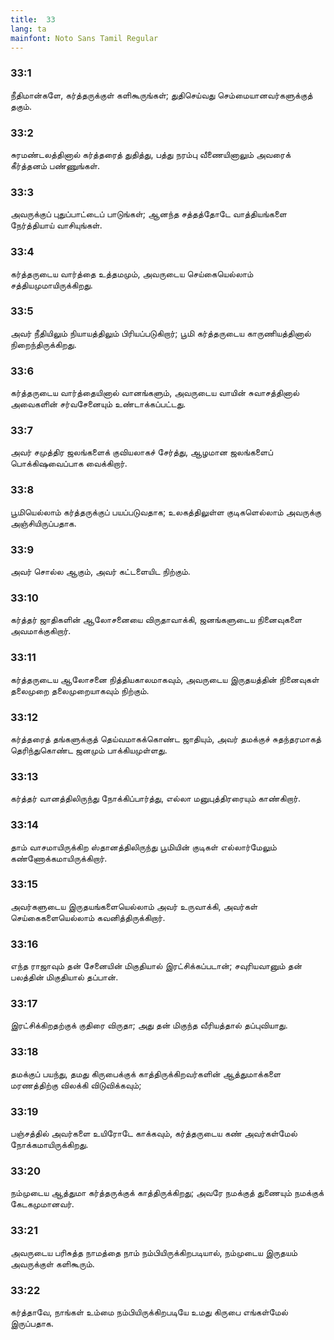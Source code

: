 ```yaml
---
title:  33
lang: ta
mainfont: Noto Sans Tamil Regular
---
```


###  33:1

நீதிமான்களே, கர்த்தருக்குள் களிகூருங்கள்; துதிசெய்வது செம்மையானவர்களுக்குத் தகும்.

###  33:2

சுரமண்டலத்தினால் கர்த்தரைத் துதித்து, பத்து நரம்பு வீணையினாலும் அவரைக் கீர்த்தனம் பண்ணுங்கள்.

###  33:3

அவருக்குப் புதுப்பாட்டைப் பாடுங்கள்; ஆனந்த சத்தத்தோடே வாத்தியங்களை நேர்த்தியாய் வாசியுங்கள்.

###  33:4

கர்த்தருடைய வார்த்தை உத்தமமும், அவருடைய செய்கையெல்லாம் சத்தியமுமாயிருக்கிறது.

###  33:5

அவர் நீதியிலும் நியாயத்திலும் பிரியப்படுகிறார்; பூமி கர்த்தருடைய காருணியத்தினால் நிறைந்திருக்கிறது.

###  33:6

கர்த்தருடைய வார்த்தையினால் வானங்களும், அவருடைய வாயின் சுவாசத்தினால் அவைகளின் சர்வசேனையும் உண்டாக்கப்பட்டது.

###  33:7

அவர் சமுத்திர ஜலங்களைக் குவியலாகச் சேர்த்து, ஆழமான ஜலங்களைப் பொக்கிஷவைப்பாக வைக்கிறார்.

###  33:8

பூமியெல்லாம் கர்த்தருக்குப் பயப்படுவதாக; உலகத்திலுள்ள குடிகளெல்லாம் அவருக்கு அஞ்சியிருப்பதாக.

###  33:9

அவர் சொல்ல ஆகும், அவர் கட்டளையிட நிற்கும்.

###  33:10

கர்த்தர் ஜாதிகளின் ஆலோசனையை விருதாவாக்கி, ஜனங்களுடைய நினைவுகளை அவமாக்குகிறார்.

###  33:11

கர்த்தருடைய ஆலோசனை நித்தியகாலமாகவும், அவருடைய இருதயத்தின் நினைவுகள் தலைமுறை தலைமுறையாகவும் நிற்கும்.

###  33:12

கர்த்தரைத் தங்களுக்குத் தெய்வமாகக்கொண்ட ஜாதியும், அவர் தமக்குச் சுதந்தரமாகத் தெரிந்துகொண்ட ஜனமும் பாக்கியமுள்ளது.

###  33:13

கர்த்தர் வானத்திலிருந்து நோக்கிப்பார்த்து, எல்லா மனுபுத்திரரையும் காண்கிறார்.

###  33:14

தாம் வாசமாயிருக்கிற ஸ்தானத்திலிருந்து பூமியின் குடிகள் எல்லார்மேலும் கண்ணோக்கமாயிருக்கிறார்.

###  33:15

அவர்களுடைய இருதயங்களையெல்லாம் அவர் உருவாக்கி, அவர்கள் செய்கைகளையெல்லாம் கவனித்திருக்கிறார்.

###  33:16

எந்த ராஜாவும் தன் சேனையின் மிகுதியால் இரட்சிக்கப்படான்; சவுரியவானும் தன் பலத்தின் மிகுதியால் தப்பான்.

###  33:17

இரட்சிக்கிறதற்குக் குதிரை விருதா; அது தன் மிகுந்த வீரியத்தால் தப்புவியாது.

###  33:18

தமக்குப் பயந்து, தமது கிருபைக்குக் காத்திருக்கிறவர்களின் ஆத்துமாக்களை மரணத்திற்கு விலக்கி விடுவிக்கவும்;

###  33:19

பஞ்சத்தில் அவர்களை உயிரோடே காக்கவும், கர்த்தருடைய கண் அவர்கள்மேல் நோக்கமாயிருக்கிறது.

###  33:20

நம்முடைய ஆத்துமா கர்த்தருக்குக் காத்திருக்கிறது; அவரே நமக்குத் துணையும் நமக்குக் கேடகமுமானவர்.

###  33:21

அவருடைய பரிசுத்த நாமத்தை நாம் நம்பியிருக்கிறபடியால், நம்முடைய இருதயம் அவருக்குள் களிகூரும்.

###  33:22

கர்த்தாவே, நாங்கள் உம்மை நம்பியிருக்கிறபடியே உமது கிருபை எங்கள்மேல் இருப்பதாக.

